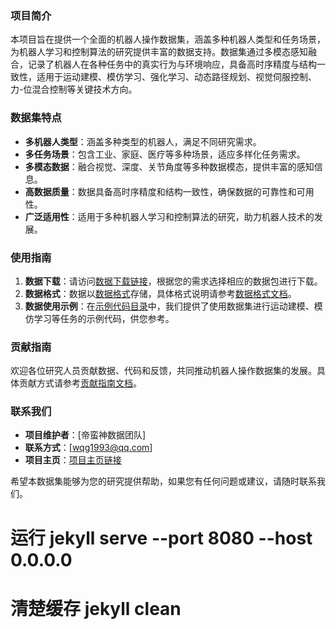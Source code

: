 ### 项目简介
本项目旨在提供一个全面的机器人操作数据集，涵盖多种机器人类型和任务场景，为机器人学习和控制算法的研究提供丰富的数据支持。数据集通过多模态感知融合，记录了机器人在各种任务中的真实行为与环境响应，具备高时序精度与结构一致性，适用于运动建模、模仿学习、强化学习、动态路径规划、视觉伺服控制、力-位混合控制等关键技术方向。

### 数据集特点
- **多机器人类型**：涵盖多种类型的机器人，满足不同研究需求。
- **多任务场景**：包含工业、家庭、医疗等多种场景，适应多样化任务需求。
- **多模态数据**：融合视觉、深度、关节角度等多种数据模态，提供丰富的感知信息。
- **高数据质量**：数据具备高时序精度和结构一致性，确保数据的可靠性和可用性。
- **广泛适用性**：适用于多种机器人学习和控制算法的研究，助力机器人技术的发展。

### 使用指南
1. **数据下载**：请访问[数据下载链接](#)，根据您的需求选择相应的数据包进行下载。
2. **数据格式**：数据以[数据格式](#)存储，具体格式说明请参考[数据格式文档](#)。
3. **数据使用示例**：在[示例代码目录](#)中，我们提供了使用数据集进行运动建模、模仿学习等任务的示例代码，供您参考。

### 贡献指南
欢迎各位研究人员贡献数据、代码和反馈，共同推动机器人操作数据集的发展。具体贡献方式请参考[贡献指南文档](#)。

### 联系我们
- **项目维护者**：[帝蛮神数据团队]
- **联系方式**：[wqg1993@qq.com]
- **项目主页**：[项目主页链接](#)

希望本数据集能够为您的研究提供帮助，如果您有任何问题或建议，请随时联系我们。


# 运行 jekyll serve --port 8080 --host 0.0.0.0
# 清楚缓存 jekyll clean